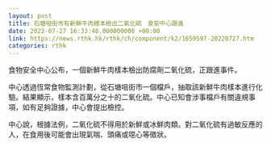 ```yaml
---
layout: post
title: 石塘咀街市有新鮮牛肉樣本檢出二氧化硫　食安中心跟進
date: 2022-07-27 16:33:48.000000000 +08:00
link: https://news.rthk.hk/rthk/ch/component/k2/1659597-20220727.htm
categories: rthk
---
```


食物安全中心公布，一個新鮮牛肉樣本檢出防腐劑二氧化硫，正跟進事件。

中心透過恆常食物監測計劃，從石塘咀街市一個檔戶，抽取該新鮮牛肉樣本進行化驗。結果顯示，樣本含百萬分之十的二氧化硫。中心已知會涉事檔戶有關違規事項，如有足夠證據，中心會提出檢控。

中心說，根據法例，二氧化硫不得用於新鮮或冰鮮肉類。對二氧化硫有過敏反應的人，在食用後可能會出現氣喘、頭痛或噁心等徵狀。
